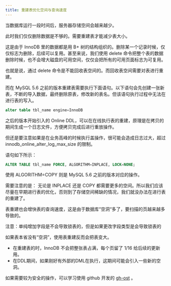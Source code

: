 ```yaml
---
title: 重建表优化空间与查询速度
---
```


当数据库运行一段时间后，服务器存储空间会越来越少。

此时我们仅仅删除数据是不够的。需要重建表才能减少表大小。

这是由于 InnoDB 里的数据都是用 B+ 树的结构组织的。删除某一个记录时候，仅仅标志为删除，后续可以复用。甚至来说，我们使用 delete 命令把整个表的数据删除时候，也不会增大磁盘的可用空间，仅仅会把所有的可用页面标志为可复用。

也就是说，通过 delete 命令是不能回收表空间的。而回收表空间需要对表进行重建。

而在 MySQL 5.6 之前的版本重建表需要执行下面语句。以下语句会先创建一张新表，不断的导入数据，最终删除原表，修改新的表名。但该语句执行过程中无法在进行表的写入。

```SQL
alter table tbl_name engine=InnoDB
```

之后的版本开始引入的 Online DDL，可以在在线执行表的重建，原理是在拷贝的期间生成一个日志文件，方便拷贝完成后进行重放操作。

但还是要注意如果是在业务高峰的时候执行盖操作，很可能会造成日志过大，超过 innodb_online_alter_log_max_size 的限制。

语句如下所示：

```SQL
ALTER TABLE tbl_name FORCE, ALGORITHM=INPLACE, LOCK=NONE;
```

使用 ALGORITHM=COPY 则是 MySQL 5.6 之前的版本对应的操作。

需要注意的是： 无论是 INPLACE 还是 COPY 都需要更多的空间。所以我们应该尽量在早期进行表的优化，否则到了存储空间稀缺的情况，我们就没办法在进行表的重建了。

表重建也会增快表的查询速度，这是由于数据库“空洞“多了，要扫描的页越来越多导致的。

注意：单纯增加字段是不会导致锁表的，但是如果更改字段类型是会导致锁表的

如果表本省没有“空洞”，使用表重建反而会把表变大。
- 在重建表的时，InnoDB 不会把整张表占满，每个页留了 1/16 给后续的更新用。
- 在DDL期间，如果刚好有外部的DML在执行，这期间可能会引入一些新的空洞。

如果需要较为安全的操作，可以学习使用 github 开发的 [gh-ost](https://github.com/github/gh-ost) 。
